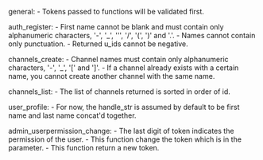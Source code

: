 general:
    - Tokens passed to functions will be validated first.

auth_register:
    - First name cannot be blank and must contain only alphanumeric characters,
      '-', '_', ''', '/', '(', ')' and '.'.
    - Names cannot contain only punctuation.
    - Returned u_ids cannot be negative.

channels_create:
    - Channel names must contain only alphanumeric characters, '-', '_', '[' and
      ']'.
    - If a channel already exists with a certain name, you cannot create another
      channel with the same name.

channels_list:
    - The list of channels returned is sorted in order of id.

user_profile:
    - For now, the handle_str is assumed by default to be first name and last
    name concat'd together.

admin_userpermission_change:
    - The last digit of token indicates the permission of the user.
    - This function change the token which is in the parameter.
    - This function return a new token.